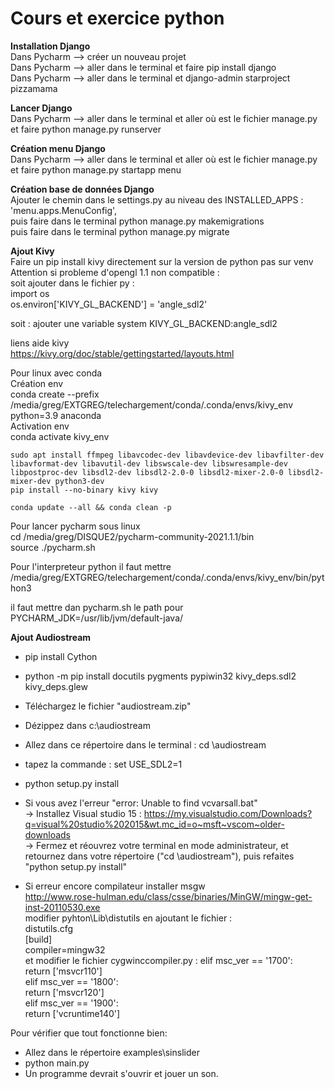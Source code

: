 Cours et exercice python
=============================

**Installation Django**  
Dans Pycharm --> créer un nouveau projet  
Dans Pycharm --> aller dans le terminal et faire pip install django  
Dans Pycharm --> aller dans le terminal et django-admin starproject pizzamama  


**Lancer Django**  
Dans Pycharm --> aller dans le terminal et aller où est le fichier manage.py et faire python manage.py runserver  

**Création menu Django**  
Dans Pycharm --> aller dans le terminal et aller où est le fichier manage.py et faire python manage.py startapp menu  

**Création base de données Django**  
Ajouter le chemin dans le settings.py au niveau des INSTALLED_APPS : 'menu.apps.MenuConfig',  
puis faire dans le terminal python manage.py makemigrations  
puis faire dans le terminal python manage.py migrate  

**Ajout Kivy**  
Faire un pip install kivy directement sur la version de python pas sur venv  
Attention si probleme d'opengl 1.1 non compatible :  
soit ajouter dans le fichier py :  
import os  
os.environ['KIVY_GL_BACKEND'] = 'angle_sdl2'  
  
soit : ajouter une variable system KIVY_GL_BACKEND:angle_sdl2  

liens aide kivy  
https://kivy.org/doc/stable/gettingstarted/layouts.html  

Pour linux avec conda  
  Création env  
    conda create --prefix /media/greg/EXTGREG/telechargement/conda/.conda/envs/kivy_env python=3.9 anaconda  
  Activation env  
    conda activate kivy_env  

    sudo apt install ffmpeg libavcodec-dev libavdevice-dev libavfilter-dev libavformat-dev libavutil-dev libswscale-dev libswresample-dev libpostproc-dev libsdl2-dev libsdl2-2.0-0 libsdl2-mixer-2.0-0 libsdl2-mixer-dev python3-dev  
    pip install --no-binary kivy kivy  

    conda update --all && conda clean -p  

Pour lancer pycharm sous linux  
  cd /media/greg/DISQUE2/pycharm-community-2021.1.1/bin  
  source ./pycharm.sh  

  Pour l'interpreteur python il faut mettre /media/greg/EXTGREG/telechargement/conda/.conda/envs/kivy_env/bin/python3  

  il faut mettre dan pycharm.sh le path pour PYCHARM_JDK=/usr/lib/jvm/default-java/  

**Ajout Audiostream**  
- pip install Cython  
- python -m pip install docutils pygments pypiwin32 kivy_deps.sdl2 kivy_deps.glew
- Téléchargez le fichier "audiostream.zip"
- Dézippez dans c:\audiostream
- Allez dans ce répertoire dans le terminal : cd \audiostream
- tapez la commande : set USE_SDL2=1
- python setup.py install

- Si vous avez l'erreur "error: Unable to find vcvarsall.bat"  
        -> Installez Visual studio 15 : https://my.visualstudio.com/Downloads?q=visual%20studio%202015&wt.mc_id=o~msft~vscom~older-downloads  
        -> Fermez et réouvrez votre terminal en mode administrateur, et retournez dans votre répertoire ("cd \audiostream"), puis refaites "python setup.py install"  
- Si erreur encore compilateur installer msgw  
	http://www.rose-hulman.edu/class/csse/binaries/MinGW/mingw-get-inst-20110530.exe  
	modifier pyhton\Lib\distutils en ajoutant le fichier :  
		distutils.cfg  
			[build]  
			compiler=mingw32  
		et modifier le fichier cygwinccompiler.py  :
		elif msc_ver == '1700':  
            return ['msvcr110']  
        elif msc_ver == '1800':  
            return ['msvcr120']  
        elif msc_ver == '1900':  
            return ['vcruntime140']  

Pour vérifier que tout fonctionne bien:  
- Allez dans le répertoire examples\sinslider  
- python main.py  
- Un programme devrait s'ouvrir et jouer un son.  


